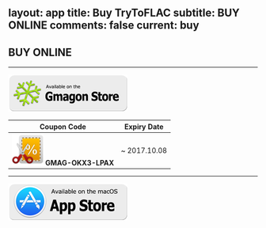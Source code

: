 layout: app
title: Buy TryToFLAC
subtitle: BUY ONLINE
comments: false
current: buy
---

## <strong>BUY ONLINE</strong>
---
[![](../../../asset/images/gmagon-available.png)](https://shopper.mycommerce.com/checkout/cart/add/55399-52)

Coupon Code | Expiry Date
------ | -------
![](../../../asset/images/coupon.png) **GMAG-OKX3-LPAX** | ~ 2017.10.08

---
[![](../../../asset/images/mas-available.png)](https://itunes.apple.com/us/app/trytoflac/id849621133?l=zh&ls=1&mt=12)

